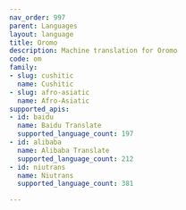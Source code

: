 ```yaml
---
nav_order: 997
parent: Languages
layout: language
title: Oromo
description: Machine translation for Oromo
code: om
family:
- slug: cushitic
  name: Cushitic
- slug: afro-asiatic
  name: Afro-Asiatic
supported_apis:
- id: baidu
  name: Baidu Translate
  supported_language_count: 197
- id: alibaba
  name: Alibaba Translate
  supported_language_count: 212
- id: niutrans
  name: Niutrans
  supported_language_count: 381

---
```


